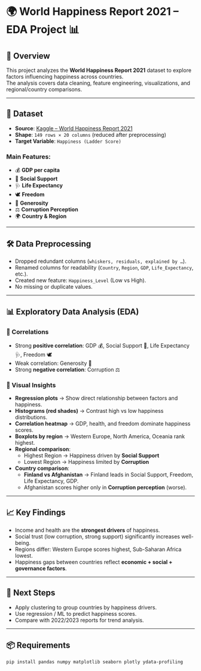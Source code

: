 # 🌍 World Happiness Report 2021 – EDA Project 📊

## 📌 Overview
This project analyzes the **World Happiness Report 2021** dataset to explore factors influencing happiness across countries.  
The analysis covers data cleaning, feature engineering, visualizations, and regional/country comparisons.

---

## 📂 Dataset
- **Source**: [Kaggle – World Happiness Report 2021](https://www.kaggle.com)  
- **Shape**: `149 rows × 20 columns` (reduced after preprocessing)  
- **Target Variable**: `Happiness (Ladder Score)`  

### Main Features:
- 💰 **GDP per capita**  
- 🤝 **Social Support**  
- 🩺 **Life Expectancy**  
- 🕊️ **Freedom**  
- 🎁 **Generosity**  
- ⚖️ **Corruption Perception**  
- 🌍 **Country & Region**

---

## 🛠️ Data Preprocessing
- Dropped redundant columns (`whiskers, residuals, explained by …`).  
- Renamed columns for readability (`Country`, `Region`, `GDP`, `Life_Expectancy`, etc.).  
- Created new feature: `Happiness_Level` (Low vs High).  
- No missing or duplicate values.  

---

## 📊 Exploratory Data Analysis (EDA)

### 🔹 Correlations
- Strong **positive correlation**: GDP 💰, Social Support 🤝, Life Expectancy 🩺, Freedom 🕊️  
- Weak correlation: Generosity 🎁  
- Strong **negative correlation**: Corruption ⚖️  

### 🔹 Visual Insights
- **Regression plots** → Show direct relationship between factors and happiness.  
- **Histograms (red shades)** → Contrast high vs low happiness distributions.  
- **Correlation heatmap** → GDP, health, and freedom dominate happiness scores.  
- **Boxplots by region** → Western Europe, North America, Oceania rank highest.  
- **Regional comparison**:
  - Highest Region → Happiness driven by **Social Support**  
  - Lowest Region → Happiness limited by **Corruption**  
- **Country comparison**:
  - **Finland vs Afghanistan** → Finland leads in Social Support, Freedom, Life Expectancy, GDP.  
  - Afghanistan scores higher only in **Corruption perception** (worse).  

---

## 📈 Key Findings
- Income and health are the **strongest drivers** of happiness.  
- Social trust (low corruption, strong support) significantly increases well-being.  
- Regions differ: Western Europe scores highest, Sub-Saharan Africa lowest.  
- Happiness gaps between countries reflect **economic + social + governance factors**.  

---

## 🚀 Next Steps
- Apply clustering to group countries by happiness drivers.  
- Use regression / ML to predict happiness scores.  
- Compare with 2022/2023 reports for trend analysis.  

---

## 📦 Requirements
```bash
pip install pandas numpy matplotlib seaborn plotly ydata-profiling
